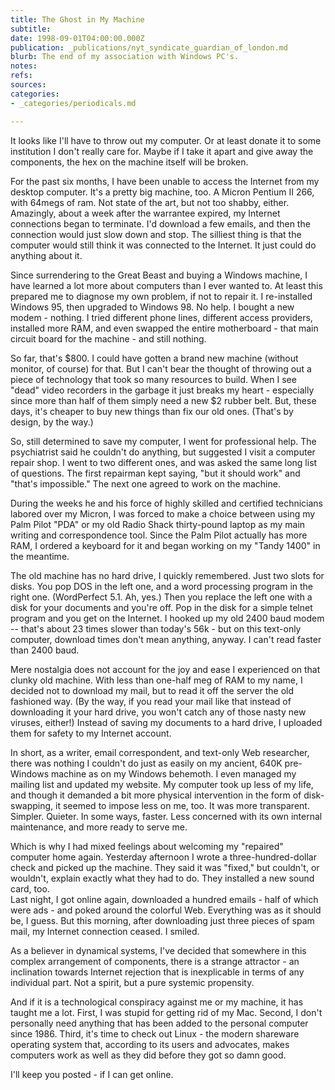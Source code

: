 ```yaml
---
title: The Ghost in My Machine
subtitle: 
date: 1998-09-01T04:00:00.000Z
publication: _publications/nyt_syndicate_guardian_of_london.md
blurb: The end of my association with Windows PC's.
notes: 
refs: 
sources: 
categories:
- _categories/periodicals.md

---
```

It looks like I'll have to throw out my computer. Or at least donate it to some institution I don't really care for. Maybe if I take it apart and give away the components, the hex on the machine itself will be broken.

For the past six months, I have been unable to access the Internet from my desktop computer. It's a pretty big machine, too. A Micron Pentium II 266, with 64megs of ram. Not state of the art, but not too shabby, either. Amazingly, about a week after the warrantee expired, my Internet connections began to terminate. I'd download a few emails, and then the connection would just slow down and stop. The silliest thing is that the computer would still think it was connected to the Internet. It just could do anything about it.

Since surrendering to the Great Beast and buying a Windows machine, I have learned a lot more about computers than I ever wanted to. At least this prepared me to diagnose my own problem, if not to repair it. I re-installed Windows 95, then upgraded to Windows 98. No help. I bought a new modem - nothing. I tried different phone lines, different access providers, installed more RAM, and even swapped the entire motherboard - that main circuit board for the machine - and still nothing.

So far, that's $800. I could have gotten a brand new machine (without monitor, of course) for that. But I can't bear the thought of throwing out a piece of technology that took so many resources to build. When I see "dead" video recorders in the garbage it just breaks my heart - especially since more than half of them simply need a new $2 rubber belt. But, these days, it's cheaper to buy new things than fix our old ones. (That's by design, by the way.)

So, still determined to save my computer, I went for professional help. The psychiatrist said he couldn't do anything, but suggested I visit a computer repair shop. I went to two different ones, and was asked the same long list of questions. The first repairman kept saying, "but it should work" and "that's impossible." The next one agreed to work on the machine.

During the weeks he and his force of highly skilled and certified technicians labored over my Micron, I was forced to make a choice between using my Palm Pilot "PDA" or my old Radio Shack thirty-pound laptop as my main writing and correspondence tool. Since the Palm Pilot actually has more RAM, I ordered a keyboard for it and began working on my "Tandy 1400" in the meantime.

The old machine has no hard drive, I quickly remembered. Just two slots for disks. You pop DOS in the left one, and a word processing program in the right one. (WordPerfect 5.1. Ah, yes.) Then you replace the left one with a disk for your documents and you're off. Pop in the disk for a simple telnet program and you get on the Internet. I hooked up my old 2400 baud modem -- that's about 23 times slower than today's 56k - but on this text-only computer, download times don't mean anything, anyway. I can't read faster than 2400 baud.

Mere nostalgia does not account for the joy and ease I experienced on that clunky old machine. With less than one-half meg of RAM to my name, I decided not to download my mail, but to read it off the server the old fashioned way. (By the way, if you read your mail like that instead of downloading it your hard drive, you won't catch any of those nasty new viruses, either!) Instead of saving my documents to a hard drive, I uploaded them for safety to my Internet account.

In short, as a writer, email correspondent, and text-only Web researcher, there was nothing I couldn't do just as easily on my ancient, 640K pre-Windows machine as on my Windows behemoth. I even managed my mailing list and updated my website. My computer took up less of my life, and though it demanded a bit more physical intervention in the form of disk-swapping, it seemed to impose less on me, too. It was more transparent. Simpler. Quieter. In some ways, faster. Less concerned with its own internal maintenance, and more ready to serve me.

Which is why I had mixed feelings about welcoming my "repaired" computer home again. Yesterday afternoon I wrote a three-hundred-dollar check and picked up the machine. They said it was "fixed," but couldn't, or wouldn't, explain exactly what they had to do. They installed a new sound card, too.  
Last night, I got online again, downloaded a hundred emails - half of which were ads - and poked around the colorful Web. Everything was as it should be, I guess. But this morning, after downloading just three pieces of spam mail, my Internet connection ceased. I smiled.

As a believer in dynamical systems, I've decided that somewhere in this complex arrangement of components, there is a strange attractor - an inclination towards Internet rejection that is inexplicable in terms of any individual part. Not a spirit, but a pure systemic propensity.

And if it is a technological conspiracy against me or my machine, it has taught me a lot. First, I was stupid for getting rid of my Mac. Second, I don't personally need anything that has been added to the personal computer since 1986. Third, it's time to check out Linux - the modern shareware operating system that, according to its users and advocates, makes computers work as well as they did before they got so damn good.

I'll keep you posted - if I can get online.